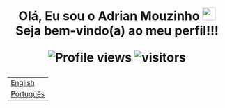 <h1 align="center">
 Olá, Eu sou o Adrian Mouzinho
 <img src="https://raw.githubusercontent.com/iampavangandhi/iampavangandhi/master/gifs/Hi.gif" width="30px"> 
  Seja bem-vindo(a) ao meu perfil!!!

 <p align="center">
  <img src="https://komarev.com/ghpvc/?username=AdrianMouzinho&color=yellow" alt="Profile views" />
  <img src="https://visitor-badge.laobi.icu/badge?page_id=AdrianMouzinho.AdrianMouzinho" alt="visitors">
 </p>
</h1>

<table align="center">
 <tr><td><a href="README.md">English</a></td></tr>
 <tr><td><a href="readme_pt-br.md">Português</a></td></tr>
</table>
